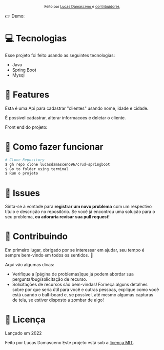 

<div align="center">
  <sub> Feito  por
    <a href="https://github.com/lucasdamasceno96"> Lucas Damasceno </a> e
    <a href="#">
      contribuidores
    </a>
  </sub>
</div>

👉  Demo: 

# 💻 Tecnologias

Esse projeto foi feito usando as seguintes tecnologias:

* Java
* Spring Boot
* Mysql

# 🚀 Features

<p> Esta é uma Api para cadastrar "clientes" usando nome, idade e cidade. </p> 
<p> É possivel cadastrar, alterar informacoes e deletar o cliente. </p> 

Front end do projeto: 

# 🚧 Como fazer funcionar

```bash
# Clone Repository
$ gh repo clone lucasdamasceno96/crud-springboot
$ Go to folder using terminal
$ Run o projeto

```


# 🐛 Issues

Sinta-se à vontade para **registrar um novo problema** com um respectivo título e descrição no repositório. Se você já encontrou uma solução para o seu problema, **eu adoraria revisar sua pull request**!

# 🎉 Contribuindo

Em primeiro lugar, obrigado por se interessar em ajudar, seu tempo é sempre bem-vindo em todos os sentidos. :100:

Aqui vão algumas dicas:

* Verifique a [página de problemas]que já podem abordar sua pergunta/bug/solicitação de recurso.
* Solicitações de recursos são bem-vindas! Forneça alguns detalhes sobre por que seria útil para você e outras pessoas, explique como você está usando o bull-board e, se possível, até mesmo algumas capturas de tela, se estiver disposto a zombar de algo!

# 📕 Licença

Lançado em 2022

Feito por Lucas Damasceno
Este projeto está sob a [licença MIT](./LICENSE).

